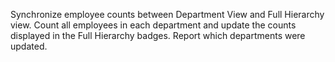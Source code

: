 Synchronize employee counts between Department View and Full Hierarchy view. Count all employees in each department and update the counts displayed in the Full Hierarchy badges. Report which departments were updated.
